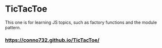 # TicTacToe
This one is for learning JS topics, such as factory functions and the module pattern.

### https://conno732.github.io/TicTacToe/
